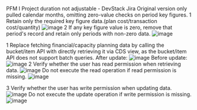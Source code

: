 PFM I Project duration not adjustable - DevStack Jira
Original version only pulled calendar months, omitting zero-value checks on period key figures.
1 Retain only the required key figure data.(plan cost/transaction cost/quantity)
![image](https://github.com/user-attachments/assets/643162a8-d9f7-4843-a678-746d24a1831d)
2 If any key figure value is zero, remove that period's record and retain only periods with non-zero data.
![image](https://github.com/user-attachments/assets/3648df9e-3c26-4e0d-bbf7-708a88032d8f)



1 Replace fetching financial/capacity planning data by calling the bucket/item API with directly retrieving it via CDS view, as the bucket/item API does not support batch queries.
After update:
![image](https://github.com/user-attachments/assets/4f02b9a2-78dc-4b55-a555-a8a4d3b6512d)
Before update:
![image](https://github.com/user-attachments/assets/96754f44-e273-46d0-a057-b20e1f6afd64)
2 Verify whether the user has read permission when retrieving data.
![image](https://github.com/user-attachments/assets/99cebd8b-f100-497d-aae3-20e5d5ac5f6f)
Do not execute the read operation if read permission is missing.
![image](https://github.com/user-attachments/assets/23ee0672-e3b2-4fe5-9772-89c9c703f380)

3 Verify whether the user has write permission when updating data.
![image](https://github.com/user-attachments/assets/a7bfada4-a05a-459d-88cc-4f33f873b62f)
Do not execute the update operation if write permission is missing.
![image](https://github.com/user-attachments/assets/01c916c8-19a6-4788-a49f-e23cf1eb1eaa)






